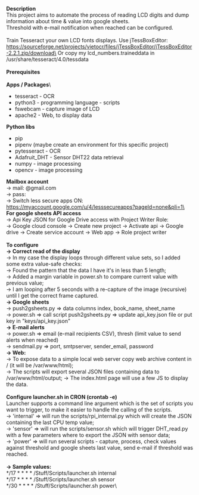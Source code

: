 **Description**\
This project aims to automate the process of reading LCD digits and dump information about time & value into google sheets.\
Threshold with e-mail notification when reached can be configured.\
\
Train Tesseract your own LCD fonts displays. Use jTessBoxEditor: https://sourceforge.net/projects/vietocr/files/jTessBoxEditor/jTessBoxEditor-2.2.1.zip/download\
Or copy my lcd_numbers.traineddata in /usr/share/tesseract/4.0/tessdata\
\
**Prerequisites**\
\
**Apps / Packages**\
* tesseract - OCR
* python3 - programming language - scripts
* fswebcam - capture image of LCD
* apache2 - Web, to display data

**Python libs**
* pip
* pipenv (maybe create an environment for this specific project)
* pytesseract - OCR
* Adafruit_DHT - Sensor DHT22 data retrieval
* numpy - image processing
* opencv - image processing

**Mailbox account**\
	-> mail: <uniqueID>@gmail.com\
	-> pass: <something>\
	-> Switch less secure apps ON: https://myaccount.google.com/u/4/lesssecureapps?pageId=none&pli=1\
\
**For google sheets API access**\
	-> Api Key JSON for Google Drive access with Project Writer Role:\
	-> Google cloud console -> Create new project -> Activate api -> Google drive -> Create service account -> Web app -> Role project writer\
\
**To configure**\
	**-> Correct read of the display**\
		-> In my case the display loops through different value sets, so I added some extra value-safe checks:\
			-> Found the pattern that the data I have it's in less than 5 length;\
    	-> Added a margin variable in power.sh to compare current value with previous value;\
    	-> I am looping after 5 seconds with a re-capture of the image (recursive) until I get the correct frame captured.\
	**-> Google sheets**\
		-> push2gsheets.py => data columns index, book_name, sheet_name\
		-> power.sh => call script push2gsheets.py => update api_key.json file or put key in "keys/api_key.json"\
	**-> E-mail alerts**\
		-> power.sh => email (e-mail recipients CSV), thresh (limit value to send alerts when reached)\
		-> sendmail.py => port, smtpserver, sender_email, password\
	**-> Web:**\
		-> To expose data to a simple local web server copy web archive content in / (it will be /var/www/html);\
		-> The scripts will export several JSON files containing data to /var/www/html/output;
		-> The index.html page will use a few JS to display the data.\
\
**Configure launcher.sh in CRON (crontab -e)**\
Launcher supports a command line argument which is the set of scripts you want to trigger, to make it easier to handle the calling of the scripts.\
	-> 'internal' => will run the scripts/rpi_internal.py which will create the JSON containing the last CPU temp value;\
	-> 'sensor' => will run the scripts/sensor.sh which will trigger DHT_read.py with a few parameters where to export the JSON with sensor data;\
	-> 'power' => will run several scripts - capture, process, check values against threshold and google sheets last value, send e-mail if threshold was reached.\
\
	**-> Sample values:**\
		*/17 * * * * /Stuff/Scripts/launcher.sh internal\
		*/17 * * * * /Stuff/Scripts/launcher.sh sensor\
		*/30 * * * * /Stuff/Scripts/launcher.sh power\
